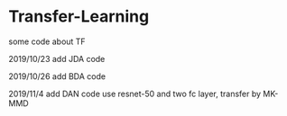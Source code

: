 # Transfer-Learning
some code about TF

2019/10/23
add JDA code

2019/10/26
add BDA code

2019/11/4
add DAN code
use resnet-50 and two fc layer, transfer by MK-MMD